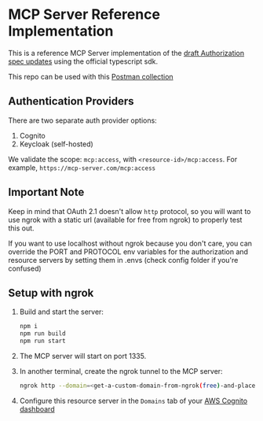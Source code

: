 # MCP Server Reference Implementation

This is a reference MCP Server implementation of the [draft Authorization spec updates](https://modelcontextprotocol.io/specification/draft/basic/authorization#2-3-authorization-server-discovery) using the official typescript sdk.

This repo can be used with this [Postman collection](https://www.postman.com/universal-crescent-673411/workspace/mcp-servers)

## Authentication Providers

There are two separate auth provider options:
1. Cognito
2. Keycloak (self-hosted)

We validate the scope: `mcp:access`, with `<resource-id>/mcp:access`. For example, `https://mcp-server.com/mcp:access`

## Important Note

Keep in mind that OAuth 2.1 doesn't allow `http` protocol, so you will want to use ngrok with a static url (available for free from ngrok) to properly test this out.

If you want to use localhost without ngrok because you don't care, you can override the PORT and PROTOCOL env variables for the authorization and resource servers by setting them in .envs (check config folder if you're confused)

## Setup with ngrok

1. Build and start the server:
   ```bash
   npm i
   npm run build
   npm run start
   ```

2. The MCP server will start on port 1335.

3. In another terminal, create the ngrok tunnel to the MCP server:
   ```bash
   ngrok http --domain=<get-a-custom-domain-from-ngrok(free)-and-place-here> 1335
   ```

4. Configure this resource server in the `Domains` tab of your [AWS Cognito dashboard](https://aws.amazon.com/es/cognito/)
